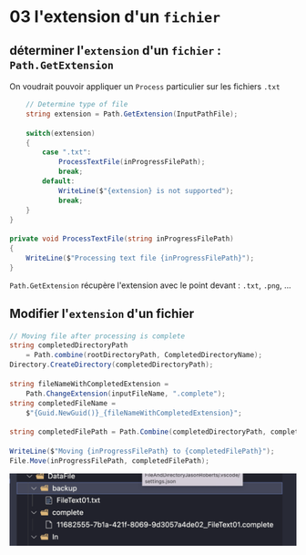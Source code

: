 # 03 l'extension d'un `fichier`



## déterminer l'`extension` d'un `fichier` : `Path.GetExtension`

On voudrait pouvoir appliquer un `Process` particulier sur les fichiers `.txt`

```cs
	// Determine type of file
	string extension = Path.GetExtension(InputPathFile);

	switch(extension)
    {
        case ".txt":
            ProcessTextFile(inProgressFilePath);
            break;
        default:
            WriteLine($"{extension} is not supported");
            break;
    }
}

private void ProcessTextFile(string inProgressFilePath)
{
    WriteLine($"Processing text file {inProgressFilePath}");
}
```

`Path.GetExtension` récupère l'extension avec le point devant : `.txt`, `.png`, ...



## Modifier l'`extension` d'un fichier

```cs
// Moving file after processing is complete
string completedDirectoryPath 
    = Path.combine(rootDirectoryPath, CompletedDirectoryName);
Directory.CreateDirectory(completedDirectoryPath);

string fileNameWithCompletedExtension = 
    Path.ChangeExtension(inputFileName, ".complete");
string completedFileName = 
    $"{Guid.NewGuid()}_{fileNameWithCompletedExtension}";

string completedFilePath = Path.Combine(completedDirectoryPath, completedFileName);

WriteLine($"Moving {inProgressFilePath} to {completedFilePath}");
File.Move(inProgressFilePath, completedFilePath);
```

<img src="assets/result-of-file-processing-directories-and-files.png" alt="result-of-file-processing-directories-and-files" style="zoom:50%;" />

















